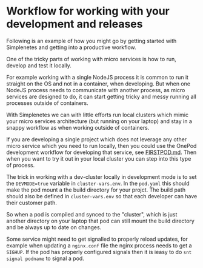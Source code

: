 # Workflow for working with your development and releases

Following is an example of how you might go by getting started with Simplenetes and getting into a productive workflow.

One of the tricky parts of working with micro services is how to run, develop and test it locally.

For example working with a single NodeJS process it is common to run it straight on the OS and not in a container, when developing. But when one NodeJS process needs to communicate with another process, as micro services are designed to do, it can start getting tricky and messy running all processes outside of containers.

With Simplenetes we can with little efforts run local clusters which mimic your micro services architecture (but running on your laptop) and stay in a snappy workflow as when working outside of containers.

If you are developing a single project which does not leverage any other micro service which you need to run locally, then you could use the OnePod development workflow for developing that service, see [FIRSTPOD.md](FIRSTPOD.md). Then when you want to try it out in your local cluster you can step into this type of process.

The trick in working with a dev-cluster locally in development mode is to set the `DEVMODE=true` variable in `cluster-vars.env`. In the `pod.yaml` this should make the pod mount a the build directory for your projct. The build path should also be defined in `cluster-vars.env` so that each developer can have their customer path.

So when a pod is compiled and synced to the "cluster", which is just another directory on your laptop that pod can still mount the build directory and be always up to date on changes.

Some service might need to get signalled to properly reload updates, for example when updating a `nginx.conf` file the nginx process needs to get a `SIGHUP`. If the pod has properly configured signals then it is ieasy to do `snt signal podname` to signal a pod.
